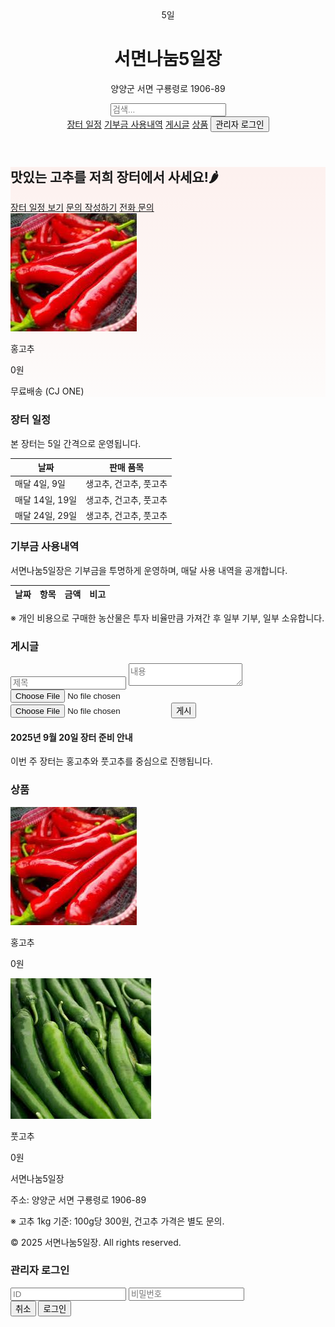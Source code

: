 <!DOCTYPE html>
<html lang="ko">
<head>
<meta charset="UTF-8">
<title>서면나눔5일장</title>
<meta name="description" content="양양군 서면의 장터, 서면나눔5일장 농산물 직거래 페이지입니다.">
<meta name="viewport" content="width=device-width, initial-scale=1.0">
<link href="https://unpkg.com/tailwindcss@^2/dist/tailwind.min.css" rel="stylesheet">
<style>
  .hero-bg {background: linear-gradient(180deg, rgba(255,99,71,0.08), rgba(255,160,122,0.02));}
  .search-item {min-width: 300px;}
  .media {max-width:100%; max-height:200px; margin-top:0.5rem; border-radius:0.25rem;}
</style>
</head>
<body class="font-sans text-gray-800 bg-gray-50">

<!-- Header -->
<header class="bg-white shadow-sm">
  <div class="max-w-6xl mx-auto px-4 py-4 flex items-center justify-between">
    <div class="flex items-center space-x-3">
      <div class="w-12 h-12 bg-red-500 rounded-md flex items-center justify-center text-white font-bold">5일</div>
      <div>
        <h1 class="text-lg font-semibold">서면나눔5일장</h1>
        <p class="text-xs text-gray-500">양양군 서면 구룡령로 1906-89</p>
      </div>
    </div>
    <div class="flex items-center space-x-4">
      <input id="search-input" type="text" placeholder="검색..." class="border p-2 rounded w-64">
      <nav class="space-x-4 text-sm">
        <a href="#schedule" class="hover:underline">장터 일정</a>
        <a href="#donation" class="hover:underline">기부금 사용내역</a>
        <a href="#posts" class="hover:underline">게시글</a>
        <a href="#products" class="hover:underline">상품</a>
        <button id="login-btn" class="px-2 py-1 bg-blue-600 text-white rounded">관리자 로그인</button>
      </nav>
    </div>
  </div>
</header>

<!-- Hero Section -->
<section class="hero-bg py-12">
  <div class="max-w-6xl mx-auto px-4 grid md:grid-cols-2 gap-6 items-center">
    <div>
      <h2 class="text-3xl font-extrabold mb-2">맛있는 고추를 저희 장터에서 사세요!🌶</h2>
      <div class="flex space-x-3">
        <a href="#schedule" class="px-4 py-2 bg-red-500 text-white rounded shadow-sm">장터 일정 보기</a>
        <a href="https://forms.gle/h7DNUtKJ9b5EeR3CA" target="_blank" class="px-4 py-2 border border-gray-300 rounded hover:bg-gray-100">문의 작성하기</a>
        <a href="tel:01026946608" class="px-4 py-2 border border-gray-300 rounded hover:bg-gray-100">전화 문의</a>
      </div>
    </div>
    <div class="bg-white rounded-lg shadow-inner p-4 text-center">
      <img src="홍고추.jpg" alt="홍고추 상품 이미지" class="mx-auto w-48 h-auto mb-2 rounded">
      <p class="font-semibold">홍고추</p>
      <p class="text-red-500 font-bold">0원</p>
      <p class="text-sm text-gray-600">무료배송 (CJ ONE)</p>
    </div>
  </div>
</section>

<!-- Schedule Section -->
<section id="schedule" class="bg-white py-8">
  <div class="max-w-6xl mx-auto px-4">
    <h3 class="text-2xl font-bold mb-4">장터 일정</h3>
    <p class="text-gray-600 mb-4">본 장터는 5일 간격으로 운영됩니다.</p>
    <div class="overflow-auto bg-gray-50 p-4 rounded">
      <table class="min-w-full text-sm text-left">
        <thead>
          <tr class="text-gray-600">
            <th class="p-2">날짜</th>
            <th class="p-2">판매 품목</th>
          </tr>
        </thead>
        <tbody>
          <tr class="border-t"><td class="p-2">매달 4일, 9일</td><td class="p-2">생고추, 건고추, 풋고추</td></tr>
          <tr class="border-t bg-white"><td class="p-2">매달 14일, 19일</td><td class="p-2">생고추, 건고추, 풋고추</td></tr>
          <tr class="border-t bg-white"><td class="p-2">매달 24일, 29일</td><td class="p-2">생고추, 건고추, 풋고추</td></tr>
        </tbody>
      </table>
    </div>
  </div>
</section>

<!-- Donation Section -->
<section id="donation" class="bg-white py-10">
  <div class="max-w-6xl mx-auto px-4">
    <h3 class="text-2xl font-bold mb-4">기부금 사용내역</h3>
    <p class="text-gray-600 mb-4">서면나눔5일장은 기부금을 투명하게 운영하며, 매달 사용 내역을 공개합니다.</p>
    <div class="overflow-auto bg-gray-50 p-4 rounded">
      <table class="min-w-full text-sm text-left">
        <thead>
          <tr class="text-gray-600">
            <th class="p-2">날짜</th>
            <th class="p-2">항목</th>
            <th class="p-2">금액</th>
            <th class="p-2">비고</th>
          </tr>
        </thead>
        <tbody id="donation-body"></tbody>
      </table>
    </div>
    <p class="mt-4 text-sm text-gray-500">※ 개인 비용으로 구매한 농산물은 투자 비율만큼 가져간 후 일부 기부, 일부 소유합니다.</p>
  </div>
</section>

<!-- Posts Section -->
<section id="posts" class="bg-white py-10">
  <div class="max-w-6xl mx-auto px-4">
    <h3 class="text-2xl font-bold mb-4">게시글</h3>
    <!-- 작성폼 -->
    <div id="write-section" class="mb-6 hidden">
      <input id="post-title" type="text" placeholder="제목" class="border p-2 w-full mb-2 rounded">
      <textarea id="post-content" placeholder="내용" class="border p-2 w-full mb-2 rounded"></textarea>
      <input id="post-image" type="file" accept="image/*" class="border p-2 w-full mb-2 rounded">
      <input id="post-video" type="file" accept="video/*" class="border p-2 w-full mb-2 rounded">
      <button id="post-submit" class="px-4 py-2 bg-green-600 text-white rounded">게시</button>
    </div>
    <!-- 게시글 리스트 -->
    <div id="post-list" class="flex overflow-x-auto space-x-4">
      <div class="border-b py-2 px-4 w-96 flex-shrink-0 search-item">
        <h4 class="font-semibold">2025년 9월 20일 장터 준비 안내</h4>
        <p>이번 주 장터는 홍고추와 풋고추를 중심으로 진행됩니다.</p>
      </div>
    </div>
  </div>
</section>

<!-- Products Section -->
<section id="products" class="bg-white py-10">
  <div class="max-w-6xl mx-auto px-4">
    <h3 class="text-2xl font-bold mb-4">상품</h3>
    <div id="product-list" class="flex overflow-x-auto space-x-4">
      <div class="border p-4 w-60 flex-shrink-0 search-item text-center">
        <img src="홍고추.jpg" class="mx-auto w-32 h-auto mb-2 rounded">
        <p class="font-semibold">홍고추</p>
        <p class="text-red-500 font-bold">0원</p>
      </div>
      <div class="border p-4 w-60 flex-shrink-0 search-item text-center">
        <img src="풋고추.jpg" class="mx-auto w-32 h-auto mb-2 rounded">
        <p class="font-semibold">풋고추</p>
        <p class="text-red-500 font-bold">0원</p>
      </div>
    </div>
  </div>
</section>

<!-- Footer -->
<footer class="bg-gray-800 text-gray-200 py-6 mt-8">
  <div class="max-w-6xl mx-auto px-4 text-sm flex flex-col md:flex-row justify-between">
    <div>
      <p class="font-semibold">서면나눔5일장</p>
      <p class="text-xs">주소: 양양군 서면 구룡령로 1906-89</p>
      <p class="text-xs mt-2">※ 고추 1kg 기준: 100g당 300원, 건고추 가격은 별도 문의.</p>
    </div>
    <div class="text-xs text-gray-400">
      <p>© 2025 서면나눔5일장. All rights reserved.</p>
    </div>
  </div>
</footer>

<!-- 관리자 로그인 모달 -->
<div id="login-modal" class="fixed inset-0 bg-black bg-opacity-50 flex justify-center items-center hidden">
  <div class="bg-white p-6 rounded shadow-md w-80">
    <h3 class="text-lg font-bold mb-4">관리자 로그인</h3>
    <input id="admin-id" type="text" placeholder="ID" class="border p-2 w-full mb-2 rounded">
    <input id="admin-pw" type="password" placeholder="비밀번호" class="border p-2 w-full mb-4 rounded">
    <div class="flex justify-end space-x-2">
      <button id="login-cancel" class="px-3 py-1 bg-gray-400 text-white rounded">취소</button>
      <button id="login-confirm" class="px-3 py-1 bg-blue-600 text-white rounded">로그인</button>
    </div>
  </div>
</div>

<script>
// 기부금 샘플 데이터 (구글시트 불러오기 대체)
const donationData = [
  {날짜:"2025-09-01", 항목:"종자 구매", 금액:"50,000원", 비고:"유기농 종자"},
  {날짜:"2025-09-05", 항목:"토양 개량", 금액:"30,000원", 비고:"퇴비 및 비료"}
];
const tbody = document.getElementById("donation-body");
donationData.forEach(row=>{
  const tr=document.createElement("tr");
  tr.innerHTML=`<td class="p-2 border-t">${row.날짜}</td><td class="p-2 border-t">${row.항목}</td><td class="p-2 border-t">${row.금액}</td><td class="p-2 border-t">${row.비고}</td>`;
  tbody.appendChild(tr);
});

// 검색 기능 (장터 일정 제외)
document.getElementById('search-input').addEventListener('input',function(){
  const q=this.value.toLowerCase();
  document.querySelectorAll('.search-item').forEach(item=>{
    const txt=item.innerText.toLowerCase();
    item.style.display = txt.includes(q)?'block':'none';
  });
});

// 관리자 로그인
const writeSection=document.getElementById('write-section');
document.getElementById('login-btn').addEventListener('click',()=>document.getElementById('login-modal').classList.remove('hidden'));
document.getElementById('login-cancel').addEventListener('click',()=>document.getElementById('login-modal').classList.add('hidden'));
document.getElementById('login-confirm').addEventListener('click',()=>{
  const id=document.getElementById('admin-id').value;
  const pw=document.getElementById('admin-pw').value;
  if(id==='eonju23' && pw==='200301'){
    alert("관리자 로그인 성공");
    writeSection.classList.remove('hidden');
    document.getElementById('login-modal').classList.add('hidden');
  } else alert("로그인 실패");
});

// 게시글 작성/수정/삭제
document.getElementById('post-submit').addEventListener('click',()=>{
  const title=document.getElementById('post-title').value.trim();
  const content=document.getElementById('post-content').value.trim();
  const imgFile=document.getElementById('post-image').files[0];
  const videoFile=document.getElementById('post-video').files[0];
  if(!title||!content){alert("제목과 내용을 입력하세요");return;}
  
  const div=document.createElement('div');
  div.className='border p-4 w-96 flex-shrink-0 search-item bg-gray-50 rounded relative';
  div.innerHTML=`<h4 class="font-semibold">${title}</h4><p>${content}</p>`;

  if(imgFile){
    const imgURL=URL.createObjectURL(imgFile);
    const imgEl=document.createElement('img');
    imgEl.src=imgURL;
    imgEl.className='media';
    div.appendChild(imgEl);
  }
  if(videoFile){
    const videoURL=URL.createObjectURL(videoFile);
    const vidEl=document.createElement('video');
    vidEl.src=videoURL;
    vidEl.controls=true;
    vidEl.className='media';
    div.appendChild(vidEl);
  }

  // 수정 버튼
  const editBtn=document.createElement('button');
  editBtn.innerText='수정';
  editBtn.className='absolute top-2 right-16 px-2 py-1 bg-yellow-400 text-white rounded text-xs';
  editBtn.onclick=()=>{ 
    const newTitle=prompt("새 제목", title);
    const newContent=prompt("새 내용", content);
    if(newTitle)newTitle.trim()!==''?div.querySelector('h4').innerText=newTitle:null;
    if(newContent)newContent.trim()!==''?div.querySelector('p').innerText=newContent:null;
  };
  div.appendChild(editBtn);

  // 삭제 버튼
  const delBtn=document.createElement('button');
  delBtn.innerText='삭제';
  delBtn.className='absolute top-2 right-2 px-2 py-1 bg-red-500 text-white rounded text-xs';
  delBtn.onclick=()=>div.remove();
  div.appendChild(delBtn);

  document.getElementById('post-list').appendChild(div);
  document.getElementById('post-title').value='';
  document.getElementById('post-content').value='';
  document.getElementById('post-image').value='';
  document.getElementById('post-video').value='';
});
</script>

</body>
</html>
